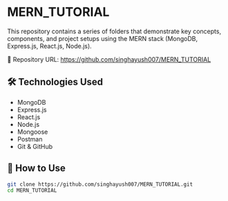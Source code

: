 # MERN_TUTORIAL

This repository contains a series of folders that demonstrate key concepts, components, and project setups using the MERN stack (MongoDB, Express.js, React.js, Node.js).

🔗 Repository URL: https://github.com/singhayush007/MERN_TUTORIAL

## 🛠️ Technologies Used

- MongoDB  
- Express.js  
- React.js  
- Node.js  
- Mongoose  
- Postman  
- Git & GitHub  

## 🚀 How to Use

```bash
git clone https://github.com/singhayush007/MERN_TUTORIAL.git
cd MERN_TUTORIAL
